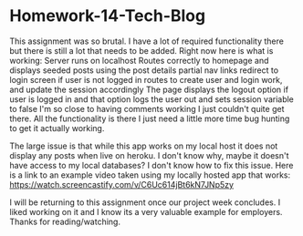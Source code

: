 # Homework-14-Tech-Blog
This assignment was so brutal. I have a lot of required functionality there but there is still a lot that needs to be added. Right now here is what is working:
Server runs on localhost
Routes correctly to homepage and displays seeded posts using the post details partial
nav links redirect to login screen if user is not logged in
routes to create user and login work, and update the session accordingly
The page displays the logout option if user is logged in and that option logs the user out and sets session variable to false
I'm so close to having comments working I just couldn't quite get there. All the functionality is there I just need a little more time bug hunting to get it actually working.

The large issue is that while this app works on my local host it does not display any posts when live on heroku. I don't know why, maybe it doesn't have access to my local databases? I don't know how to fix this issue. Here is a link to an example video taken using my locally hosted app that works: https://watch.screencastify.com/v/C6Uc614jBt6kN7JNp5zy

I will be returning to this assignment once our project week concludes. I liked working on it and I know its a very valuable example for employers. Thanks for reading/watching.

